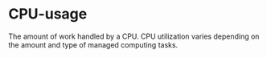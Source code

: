 # CPU-usage
 The amount of work handled by a CPU.
 CPU utilization varies depending on the amount and type of managed computing tasks.
